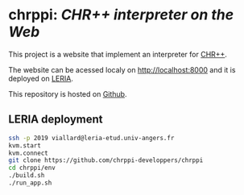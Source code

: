 # chrppi: *CHR++ interpreter on the Web*

This project is a website that implement an interpreter for [CHR++](https://gitlab.com/vynce/chrpp).

The website can be acessed localy on [http://localhost:8000](http://localhost:8000) and it is deployed on [LERIA](https://leria-etud.univ-angers.fr/~viallard).

This repository is hosted on [Github](https://github.com/chrppi-developpers/chrppi).

## LERIA deployment

```bash
ssh -p 2019 viallard@leria-etud.univ-angers.fr
kvm.start
kvm.connect
git clone https://github.com/chrppi-developpers/chrppi
cd chrppi/env
./build.sh
./run_app.sh
```